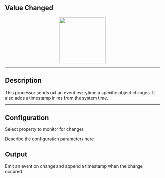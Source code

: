 <!--
  ~ Licensed to the Apache Software Foundation (ASF) under one or more
  ~ contributor license agreements.  See the NOTICE file distributed with
  ~ this work for additional information regarding copyright ownership.
  ~ The ASF licenses this file to You under the Apache License, Version 2.0
  ~ (the "License"); you may not use this file except in compliance with
  ~ the License.  You may obtain a copy of the License at
  ~
  ~    http://www.apache.org/licenses/LICENSE-2.0
  ~
  ~ Unless required by applicable law or agreed to in writing, software
  ~ distributed under the License is distributed on an "AS IS" BASIS,
  ~ WITHOUT WARRANTIES OR CONDITIONS OF ANY KIND, either express or implied.
  ~ See the License for the specific language governing permissions and
  ~ limitations under the License.
  ~
  -->

## Value Changed

<p align="center">
    <img src="icon.png" width="150px;" class="pe-image-documentation"/>
</p>

***

## Description

This processor sends out an event everytime a specific object changes.
It also adds a timestamp in ms from the system time.

***

## Configuration
Select property to monitor for changes

Describe the configuration parameters here

## Output
Emit an event on change and append a timestamp when the change occured